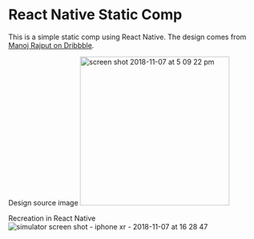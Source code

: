 # React Native Static Comp

This is a simple static comp using React Native. The design comes from [Manoj Rajput on Dribbble](https://dribbble.com/shots/5347193-Find-Designers-App/attachments).

Design source image
<img width="298" alt="screen shot 2018-11-07 at 5 09 22 pm" src="https://user-images.githubusercontent.com/29719272/48169329-1937aa00-e2b0-11e8-82aa-4a6bbda726ae.png">

Recreation in React Native
![simulator screen shot - iphone xr - 2018-11-07 at 16 28 47](https://user-images.githubusercontent.com/29719272/48169327-18067d00-e2b0-11e8-81b5-af32983ead71.png)
